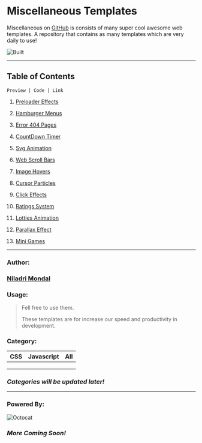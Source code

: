 # **Miscellaneous Templates**

Miscellaneous on [GitHub](https://github.com/imniladri/Miscellaneous/) is consists of many super cool awesome web templates.
A repository that contains as many templates which are very daily to use!

![Built](https://forthebadge.com/images/badges/built-with-love.svg)

---

## **Table of Contents**

```
Preview | Code | Link
```

1. [Preloader Effects](https://imniladri.github.io/Miscellaneous/Preloader-Effects/)

2. [Hamburger Menus](https://imniladri.github.io/Miscellaneous/Hamburger-Menus/)

3. [Error 404 Pages](https://imniladri.github.io/Miscellaneous/Error-404-Pages/)

4. [CountDown Timer](https://imniladri.github.io/Miscellaneous/Count-Down-Timer/)

5. [Svg Animation](https://imniladri.github.io/Miscellaneous/Svg-Animation/)

6. [Web Scroll Bars](https://imniladri.github.io/Miscellaneous/Web-Scroll-Bars/)

7. [Image Hovers](https://imniladri.github.io/Miscellaneous/Image-Hovers/)

8. [Cursor Particles](https://imniladri.github.io/Miscellaneous/Cursor-Particles/)

9. [Click Effects](https://imniladri.github.io/Miscellaneous/Click-Effects/)

10. [Ratings System](https://imniladri.github.io/Miscellaneous/Ratings-System/)

11. [Lotties Animation](https://imniladri.github.io/Miscellaneous/Lotties-Animation/)

12. [Parallax Effect](https://imniladri.github.io/Miscellaneous/Parallax-Effect/)

13. [Mini Games](https://imniladri.github.io/Miscellaneous/Mini-Games/)

---

### **Author:**

### [**Niladri Mondal**](https://imniladri.in/)

### **Usage:**

> Fell free to use them.
>
> These templates are for increase our speed and productivity in development.

### **Category:**

| CSS | Javascript | All |
| :-- | :--------- | :-- |
|     |            |     |
|     |            |     |
|     |            |     |

### _Categories will be updated later!_

---

### **Powered By:**

![Octocat](https://github.githubassets.com/images/icons/emoji/octocat.png)

### _More Coming Soon!_
